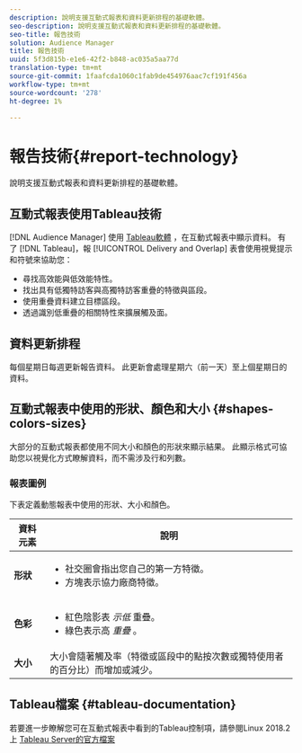 ```yaml
---
description: 說明支援互動式報表和資料更新排程的基礎軟體。
seo-description: 說明支援互動式報表和資料更新排程的基礎軟體。
seo-title: 報告技術
solution: Audience Manager
title: 報告技術
uuid: 5f3d815b-e1e6-42f2-b848-ac035a5aa77d
translation-type: tm+mt
source-git-commit: 1faafcda1060c1fab9de454976aac7cf191f456a
workflow-type: tm+mt
source-wordcount: '278'
ht-degree: 1%

---
```



# 報告技術{#report-technology}

說明支援互動式報表和資料更新排程的基礎軟體。

<!-- 

c_report_technology.xml

 -->

## 互動式報表使用Tableau技術

[!DNL Audience Manager] 使用 [Tableau軟體](https://www.tableausoftware.com/) ，在互動式報表中顯示資料。 有了 [!DNL Tableau]，報 [!UICONTROL Delivery and Overlap] 表會使用視覺提示和符號來協助您：

* 尋找高效能與低效能特性。
* 找出具有低獨特訪客與高獨特訪客重疊的特徵與區段。
* 使用重疊資料建立目標區段。
* 透過識別低重疊的相關特性來擴展觸及面。

## 資料更新排程

每個星期日每週更新報告資料。 此更新會處理星期六（前一天）至上個星期日的資料。

## 互動式報表中使用的形狀、顏色和大小 {#shapes-colors-sizes}

大部分的互動式報表都使用不同大小和顏色的形狀來顯示結果。 此顯示格式可協助您以視覺化方式瞭解資料，而不需涉及行和列數。

<!-- 

r_legend.xml

 -->

### 報表圖例

下表定義動態報表中使用的形狀、大小和顏色。

<table id="table_EC180A96E3784FC6B81FCFB546C4A3FA"> 
 <thead> 
  <tr> 
   <th colname="col1" class="entry"> 資料元素 </th> 
   <th colname="col2" class="entry"> 說明 </th> 
  </tr> 
 </thead>
 <tbody> 
  <tr> 
   <td colname="col1"> <b>形狀</b> </td> 
   <td colname="col2"> 
    <ul id="ul_076773ABD0BB4CE6834ACFA8B3D6AC2E"> 
     <li id="li_BBAB37A6EC1549B48C0E4D3BFAF7062C">社交圈會指出您自己的第一方特徵。 </li> 
     <li id="li_371331AE984A4A999CE0596EA13987E0">方塊表示協力廠商特徵。 </li> 
    </ul> </td> 
  </tr> 
  <tr> 
   <td colname="col1"> <b>色彩</b> </td> 
   <td colname="col2"> 
    <ul id="ul_F5D243297F0C4E5A8EDCBD28A548869E"> 
     <li id="li_332EB873A35440E6BB6093E36A0FAC3D">紅色陰影表 <i>示低</i> 重疊。 </li> 
     <li id="li_29DFDB1218DF4069B5DCFF841D48EF56">綠色表示高 <i>重疊</i> 。 </li> 
    </ul> </td> 
  </tr> 
  <tr> 
   <td colname="col1"> <b>大小</b> </td> 
   <td colname="col2"> 大小會隨著觸及率（特徵或區段中的點按次數或獨特使用者的百分比）而增加或減少。 </td> 
  </tr> 
 </tbody> 
</table>

## Tableau檔案 {#tableau-documentation}

若要進一步瞭解您可在互動式報表中看到的Tableau控制項，請參閱Linux 2018.2上 [Tableau Server的官方檔案](https://help.tableau.com/v2018.2/server-linux/en-us/get_started_server.htm)